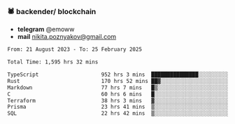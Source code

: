 ### 🕷 backender/ blockchain
- **telegram** @emoww
- **mail** nikita.poznyakov@gmail.com

<!--START_SECTION:waka-->

```txt
From: 21 August 2023 - To: 25 February 2025

Total Time: 1,595 hrs 32 mins

TypeScript                    952 hrs 3 mins  ███████████████░░░░░░░░░░   59.47 %
Rust                          170 hrs 52 mins ██▓░░░░░░░░░░░░░░░░░░░░░░   10.67 %
Markdown                      77 hrs 7 mins   █▒░░░░░░░░░░░░░░░░░░░░░░░   04.82 %
C                             60 hrs 6 mins   █░░░░░░░░░░░░░░░░░░░░░░░░   03.76 %
Terraform                     38 hrs 3 mins   ▓░░░░░░░░░░░░░░░░░░░░░░░░   02.38 %
Prisma                        23 hrs 41 mins  ▒░░░░░░░░░░░░░░░░░░░░░░░░   01.48 %
SQL                           22 hrs 42 mins  ▒░░░░░░░░░░░░░░░░░░░░░░░░   01.42 %
```

<!--END_SECTION:waka-->




